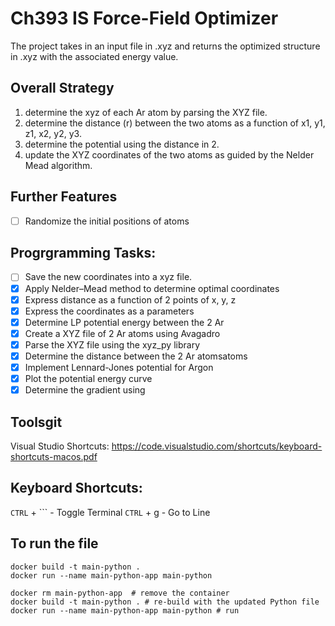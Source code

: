 # Ch393 IS Force-Field Optimizer 
The project takes in an input file in .xyz and returns the optimized structure in .xyz with the associated energy value.

## Overall Strategy
1.	determine the xyz of each Ar atom by parsing the XYZ file.
2.	determine the distance (r) between the two atoms as a function of x1, y1, z1, x2, y2, y3.
3.	determine the potential using the distance in 2.
4.	update the XYZ coordinates of the two atoms as guided by the Nelder Mead algorithm.

## Further Features
- [ ] Randomize the initial positions of atoms

## Progrgramming Tasks:
- [ ] Save the new coordinates into a xyz file.
- [x] Apply Nelder–Mead method to determine optimal coordinates
- [x] Express distance as a function of 2 points of x, y, z
- [x] Express the coordinates as a parameters
- [x] Determine LP potential energy between the 2 Ar 
- [x] Create a XYZ file of 2 Ar atoms using Avagadro
- [x] Parse the XYZ file using the xyz_py library
- [x] Determine the distance between the 2 Ar atomsatoms
- [x] Implement Lennard-Jones potential for Argon
- [x] Plot the potential energy curve
- [x] Determine the gradient using 

## Toolsgit
Visual Studio Shortcuts:
https://code.visualstudio.com/shortcuts/keyboard-shortcuts-macos.pdf

## Keyboard Shortcuts:
`CTRL` + ``` - Toggle Terminal
`CTRL` + g - Go to Line


## To run the file
```
docker build -t main-python .        
docker run --name main-python-app main-python
```

```
docker rm main-python-app  # remove the container
docker build -t main-python . # re-build with the updated Python file
docker run --name main-python-app main-python # run
```
